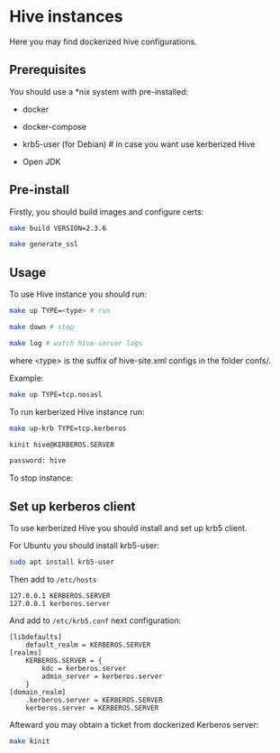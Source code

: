 # Hive instances

Here you may find dockerized hive configurations.

## Prerequisites

You should use a *nix system with pre-installed:

- docker

- docker-compose

- krb5-user (for Debian) # in case you want use kerberized Hive

- Open JDK

## Pre-install

Firstly, you should build images and configure certs:

```bash
make build VERSION=2.3.6

make generate_ssl
```

## Usage

To use Hive instance you should run:

```bash
make up TYPE=<type> # run

make down # stop

make log # watch hive-server logs
```

where &lt;type&gt; is the suffix of hive-site.xml configs in the folder confs/.

Example:

```bash
make up TYPE=tcp.nosasl
```

To run kerberized Hive instance run:

```bash
make up-krb TYPE=tcp.kerberos

kinit hive@KERBEROS.SERVER

password: hive
```

To stop instance:

## Set up kerberos client

To use kerberized Hive you should install and set up krb5 client.

For Ubuntu you should install krb5-user:

```bash
sudo apt install krb5-user
```

Then add to `/etc/hosts`

```
127.0.0.1 KERBEROS.SERVER
127.0.0.1 kerberos.server
```

And add to `/etc/krb5.conf` next configuration:

```
[libdefaults]
    default_realm = KERBEROS.SERVER
[realms]
    KERBEROS.SERVER = {
        kdc = kerberos.server
        admin_server = kerberos.server
    }
[domain_realm]
    .kerberos.server = KERBEROS.SERVER
    kerberos.server = KERBEROS.SERVER
```

Afteward you may obtain a ticket from dockerized Kerberos server:

```bash
make kinit
```
